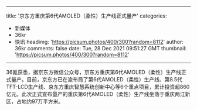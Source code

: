 
---
title: '京东方重庆第6代AMOLED（柔性）生产线正式量产'
categories: 
 - 新媒体
 - 36kr
 - 快讯
headimg: 'https://picsum.photos/400/300?random=8112'
author: 36kr
comments: false
date: Tue, 28 Dec 2021 09:51:27 GMT
thumbnail: 'https://picsum.photos/400/300?random=8112'
---

<div>   
36氪获悉，据京东方微信公众号，京东方重庆第6代AMOLED（柔性）生产线正式量产。目前，京东方已在渝布局了第6代AMOLED（柔性）生产线、第8.5代TFT-LCD生产线、京东方重庆智慧系统创新中心等6个重点项目，累计投资超860亿元。此次正式宣布量产的重庆第6代AMOLED（柔性）生产线坐落于重庆两江新区，占地约97万平方米。  
</div>
            